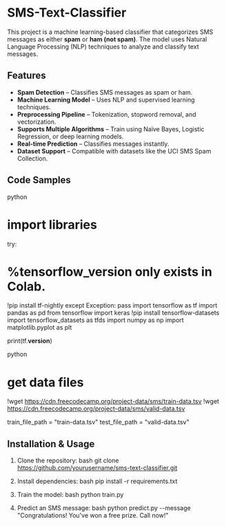 # SMS-Text-Classifier
This project is a machine learning-based classifier that categorizes SMS messages as either **spam** or **ham (not spam)**. The model uses Natural Language Processing (NLP) techniques to analyze and classify text messages.

## Features
- **Spam Detection** – Classifies SMS messages as spam or ham.
- **Machine Learning Model** – Uses NLP and supervised learning techniques.
- **Preprocessing Pipeline** – Tokenization, stopword removal, and vectorization.
- **Supports Multiple Algorithms** – Train using Naïve Bayes, Logistic Regression, or deep learning models.
- **Real-time Prediction** – Classifies messages instantly.
- **Dataset Support** – Compatible with datasets like the UCI SMS Spam Collection.

## Code Samples
python
# import libraries
try:
  # %tensorflow_version only exists in Colab.
  !pip install tf-nightly
except Exception:
  pass
import tensorflow as tf
import pandas as pd
from tensorflow import keras
!pip install tensorflow-datasets
import tensorflow_datasets as tfds
import numpy as np
import matplotlib.pyplot as plt

print(tf.__version__)

python
# get data files
!wget https://cdn.freecodecamp.org/project-data/sms/train-data.tsv
!wget https://cdn.freecodecamp.org/project-data/sms/valid-data.tsv

train_file_path = "train-data.tsv"
test_file_path = "valid-data.tsv"


## Installation & Usage
1. Clone the repository:
   bash
   git clone https://github.com/yourusername/sms-text-classifier.git
   
2. Install dependencies:
   bash
   pip install -r requirements.txt
   
3. Train the model:
   bash
   python train.py
   
4. Predict an SMS message:
   bash
   python predict.py --message "Congratulations! You've won a free prize. Call now!"
   
